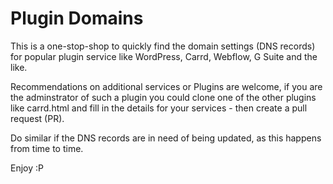 # Plugin Domains

This is a one-stop-shop to quickly find the domain settings (DNS records) for popular 
plugin service like WordPress, Carrd, Webflow, G Suite and the like. 

Recommendations on additional services or Plugins are welcome, if you are the adminstrator of such a 
plugin you could clone one of the other plugins like carrd.html and fill in the details for your services - then create a pull request (PR).

Do similar if the DNS records are in need of being updated, as this happens from time to time. 

Enjoy :P
